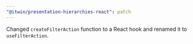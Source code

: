 ```yaml
---
"@itwin/presentation-hierarchies-react": patch
---
```


Changed `createFilterAction` function to a React hook and renamed it to `useFilterAction`.
